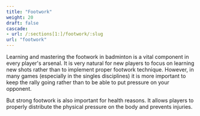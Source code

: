 ```yaml
---
title: "Footwork"
weight: 20
draft: false
cascade:
- url: /:sections[1:]/footwork/:slug
url: "footwork"
---
```


Learning and mastering the footwork in badminton is a vital component in every player's arsenal.
It is very natural for new players to focus on learning new shots rather than to implement proper
footwork technique.
However, in many games (especially in the singles disciplines) it is more important to keep the
rally going rather than to be able to put pressure on your opponent.

But strong footwork is also important for health reasons.
It allows players to properly distribute the physical pressure on the body and prevents injuries.

